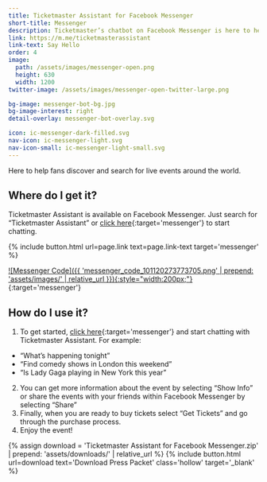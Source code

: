 ```yaml
---
title: Ticketmaster Assistant for Facebook Messenger
short-title: Messenger
description: Ticketmaster’s chatbot on Facebook Messenger is here to help you discover and search for live events around the world.
link: https://m.me/ticketmasterassistant
link-text: Say Hello
order: 4
image:
  path: /assets/images/messenger-open.png
  height: 630
  width: 1200
twitter-image: /assets/images/messenger-open-twitter-large.png

bg-image: messenger-bot-bg.jpg
bg-image-interest: right
detail-overlay: messenger-bot-overlay.svg

icon: ic-messenger-dark-filled.svg
nav-icon: ic-messenger-light.svg
nav-icon-small: ic-messenger-light-small.svg
---
```


Here to help fans discover and search for live events around the world.

## Where do I get it?

<div class="media-object stack-for-small" markdown="1">
<div class="media-object-section" markdown="1">

Ticketmaster Assistant is available on Facebook Messenger. Just search for “Ticketmaster Assistant” or [click here](https://m.me/ticketmasterassistant){:target='messenger'} to start chatting.
  
{% include button.html url=page.link text=page.link-text target='messenger' %}

</div>
<div class="media-object-section" markdown="1">

[![Messenger Code]({{ 'messenger_code_101120273773705.png' | prepend: 'assets/images/' | relative_url }}){:style="width:200px;"}](https://m.me/ticketmasterassistant){:target='messenger'}

</div>
</div>

## How do I use it?

1. To get started, [click here](https://m.me/ticketmasterassistant){:target='messenger'} and start chatting with Ticketmaster Assistant. For example:
  - “What’s happening tonight”
  - “Find comedy shows in London this weekend”
  - “Is Lady Gaga playing in New York this year”
2. You can get more information about the event by selecting “Show Info” or share the events with your friends within Facebook Messenger by selecting “Share”
3. Finally, when you are ready to buy tickets select “Get Tickets” and go through the purchase process.
4. Enjoy the event!

{% assign download = 'Ticketmaster Assistant for Facebook Messenger.zip' | prepend: 'assets/downloads/' | relative_url %}
{% include button.html url=download text='Download Press Packet' class='hollow' target='_blank' %}
